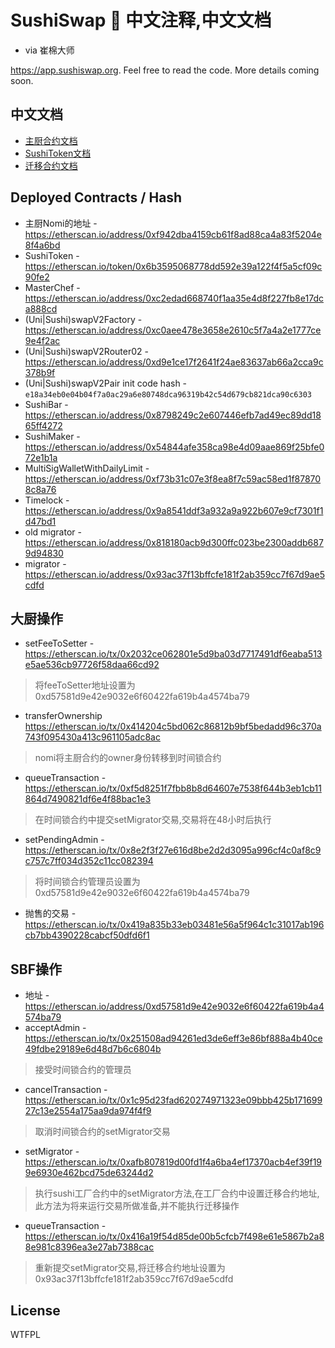 # SushiSwap 🍣 中文注释,中文文档

- via 崔棉大师

https://app.sushiswap.org. Feel free to read the code. More details coming soon.

## 中文文档

- [主厨合约文档](./MasterChef.md)
- [SushiToken文档](./SushiToken.md)
- [迁移合约文档](./Migrator.md)

## Deployed Contracts / Hash

- 主厨Nomi的地址 - https://etherscan.io/address/0xf942dba4159cb61f8ad88ca4a83f5204e8f4a6bd
- SushiToken - https://etherscan.io/token/0x6b3595068778dd592e39a122f4f5a5cf09c90fe2
- MasterChef - https://etherscan.io/address/0xc2edad668740f1aa35e4d8f227fb8e17dca888cd
- (Uni|Sushi)swapV2Factory - https://etherscan.io/address/0xc0aee478e3658e2610c5f7a4a2e1777ce9e4f2ac
- (Uni|Sushi)swapV2Router02 - https://etherscan.io/address/0xd9e1ce17f2641f24ae83637ab66a2cca9c378b9f
- (Uni|Sushi)swapV2Pair init code hash - `e18a34eb0e04b04f7a0ac29a6e80748dca96319b42c54d679cb821dca90c6303`
- SushiBar - https://etherscan.io/address/0x8798249c2e607446efb7ad49ec89dd1865ff4272
- SushiMaker - https://etherscan.io/address/0x54844afe358ca98e4d09aae869f25bfe072e1b1a
- MultiSigWalletWithDailyLimit - https://etherscan.io/address/0xf73b31c07e3f8ea8f7c59ac58ed1f878708c8a76
- Timelock - https://etherscan.io/address/0x9a8541ddf3a932a9a922b607e9cf7301f1d47bd1
- old migrator - https://etherscan.io/address/0x818180acb9d300ffc023be2300addb6879d94830
- migrator - https://etherscan.io/address/0x93ac37f13bffcfe181f2ab359cc7f67d9ae5cdfd

## 大厨操作
- setFeeToSetter - https://etherscan.io/tx/0x2032ce062801e5d9ba03d7717491df6eaba513e5ae536cb97726f58daa66cd92
> 将feeToSetter地址设置为 0xd57581d9e42e9032e6f60422fa619b4a4574ba79
- transferOwnership https://etherscan.io/tx/0x414204c5bd062c86812b9bf5bedadd96c370a743f095430a413c961105adc8ac
> nomi将主厨合约的owner身份转移到时间锁合约
- queueTransaction - https://etherscan.io/tx/0xf5d8251f7fbb8b8d64607e7538f644b3eb1cb11864d7490821df6e4f88bac1e3
> 在时间锁合约中提交setMigrator交易,交易将在48小时后执行
- setPendingAdmin - https://etherscan.io/tx/0x8e2f3f27e616d8be2d2d3095a996cf4c0af8c9c757c7ff034d352c11cc082394
> 将时间锁合约管理员设置为0xd57581d9e42e9032e6f60422fa619b4a4574ba79
- 抛售的交易 - https://etherscan.io/tx/0x419a835b33eb03481e56a5f964c1c31017ab196cb7bb4390228cabcf50dfd6f1

## SBF操作
- 地址 - https://etherscan.io/address/0xd57581d9e42e9032e6f60422fa619b4a4574ba79
- acceptAdmin - https://etherscan.io/tx/0x251508ad94261ed3de6eff3e86bf888a4b40ce49fdbe29189e6d48d7b6c6804b
> 接受时间锁合约的管理员
- cancelTransaction - https://etherscan.io/tx/0x1c95d23fad620274971323e09bbb425b17169927c13e2554a175aa9da974f4f9
> 取消时间锁合约的setMigrator交易
- setMigrator - https://etherscan.io/tx/0xafb807819d00fd1f4a6ba4ef17370acb4ef39f199e6930e462bcd75de63244d2
> 执行sushi工厂合约中的setMigrator方法,在工厂合约中设置迁移合约地址,此方法为将来运行交易所做准备,并不能执行迁移操作
- queueTransaction - https://etherscan.io/tx/0x416a19f54d85de00b5cfcb7f498e61e5867b2a88e981c8396ea3e27ab7388cac
> 重新提交setMigrator交易,将迁移合约地址设置为0x93ac37f13bffcfe181f2ab359cc7f67d9ae5cdfd

## License

WTFPL